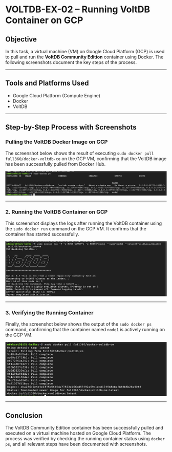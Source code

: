# VOLTDB-EX-02 – Running VoltDB Container on GCP

## Objective

In this task, a virtual machine (VM) on Google Cloud Platform (GCP) is used to pull and run the **VoltDB Community Edition** container using Docker. The following screenshots document the key steps of the process.

---

## Tools and Platforms Used

- Google Cloud Platform (Compute Engine)
- Docker
- VoltDB 

---

## Step-by-Step Process with Screenshots

###  Pulling the VoltDB Docker Image on GCP

The screenshot below shows the result of executing `sudo docker pull full360/docker-voltdb-ce` on the GCP VM, confirming that the VoltDB image has been successfully pulled from Docker Hub.

![Screenshot 1 - Image Pulled](screenshots/gcp-docker-pull.png)

---

### 2. Running the VoltDB Container on GCP

This screenshot displays the logs after running the VoltDB container using the `sudo docker run` command on the GCP VM. It confirms that the container has started successfully.

![Screenshot 2 - Container Running](screenshots/gcp-docker-run-output.png)

---

### 3. Verifying the Running Container

Finally, the screenshot below shows the output of the `sudo docker ps` command, confirming that the container named `node1` is actively running on the GCP VM.

![Screenshot 3 - docker ps Output](screenshots/gcp-docker-ps.png)

---

## Conclusion

The VoltDB Community Edition container has been successfully pulled and executed on a virtual machine hosted on Google Cloud Platform. The process was verified by checking the running container status using `docker ps`, and all relevant steps have been documented with screenshots.
